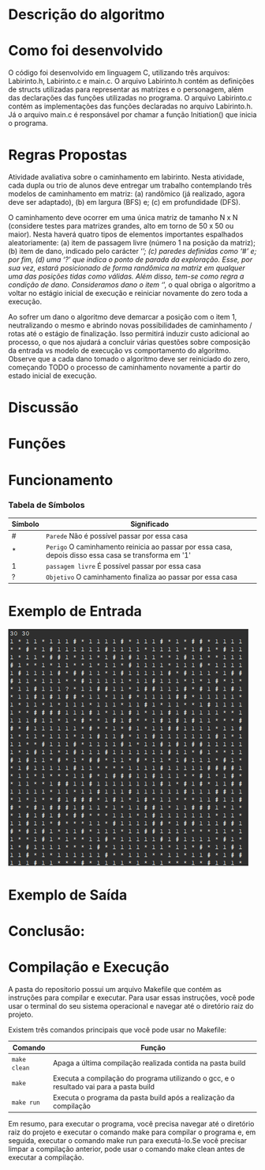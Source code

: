 
# Descrição do algoritmo

# Como foi desenvolvido

O código foi desenvolvido em linguagem C, utilizando três arquivos: Labirinto.h, Labirinto.c e main.c. O arquivo Labirinto.h contém as definições de structs 
utilizadas para representar as matrizes e o personagem, além das declarações das funções utilizadas no programa. O arquivo Labirinto.c contém as implementações das 
funções declaradas no arquivo Labirinto.h. Já o arquivo main.c é responsável por chamar a função Initiation() que inicia o programa.

# Regras Propostas

Atividade avaliativa sobre o caminhamento em labirinto. Nesta atividade, cada dupla ou trio de alunos deve entregar um trabalho contemplando três modelos de caminhamento em matriz: (a) randômico (já realizado, agora deve ser adaptado), (b) em largura (BFS) e; (c) em profundidade (DFS).

O caminhamento deve ocorrer em uma única matriz de tamanho N x N (considere testes para matrizes grandes, alto em torno de 50 x 50 ou maior). Nesta haverá quatro tipos de elementos importantes espalhados aleatoriamente: (a) item de passagem livre (número 1 na posição da matriz); (b) item de dano, indicado pelo carácter ‘*’; (c) paredes definidas como ‘#’ e; por fim, (d) uma ‘?’ que indica o ponto de parada da exploração. Esse, por sua vez, estará posicionado de forma randômica na matriz em qualquer uma das posições tidas como válidas. Além disso, tem-se como regra a condição de dano. Consideramos dano o item ‘*’, o qual obriga o algoritmo a voltar no estágio inicial de execução e reiniciar novamente do zero toda a execução.

Ao sofrer um dano o algoritmo deve demarcar a posição com o item 1, neutralizando o mesmo e abrindo novas possibilidades de caminhamento / rotas até o estágio de finalização. Isso permitirá induzir custo adicional ao processo, o que nos ajudará a concluir várias questões sobre composição da entrada vs modelo de execução vs comportamento do algoritmo. Observe que a cada dano tomado o algoritmo deve ser reiniciado do zero, começando TODO o processo de caminhamento novamente a partir do estado inicial de execução.

# Discussão


# Funções 


# Funcionamento



### Tabela de Símbolos

| Símbolo              | Significado                                                                                                             | 
| ---------------------| -------------------------------------------------------------------------------------------------                       |
|  #                   | `Parede`   Não é possível passar por essa casa                                                                          |
|  *                   | `Perigo`  O caminhamento reinicia ao passar por essa casa, depois disso essa casa se transforma em '1'                  |
| 1                    | `passagem livre`   É possível passar por essa casa                                                                      |
| ?                    | `Objetivo`   O caminhamento finaliza ao passar por essa casa                                                            |


# Exemplo de Entrada
![This is an image](https://github.com/RafaelReisyzx/Labirinto-DFS-BFS-Random/blob/main/imgs/exemplo1.png)

# Exemplo de Saída


# Conclusão:


# Compilação e Execução

A pasta do repositorio possui um arquivo Makefile que contém as instruções para compilar e executar. Para usar essas instruções, você pode usar o terminal do seu sistema
operacional e navegar até o diretório raiz do projeto.

Existem três comandos principais que você pode usar no Makefile:


| Comando                |  Função                                                                                           |                     
| -----------------------| ------------------------------------------------------------------------------------------------- |
|  `make clean`          | Apaga a última compilação realizada contida na pasta build                                        |
|  `make`                | Executa a compilação do programa utilizando o gcc, e o resultado vai para a pasta build           |
|  `make run`            | Executa o programa da pasta build após a realização da compilação                                 |

Em resumo, para executar o programa, você precisa navegar até o diretório raiz do projeto e executar o comando make para compilar o programa e, em seguida, 
executar o comando make run para executá-lo.Se você precisar limpar a compilação anterior, pode usar o comando make clean antes de executar a compilação.
